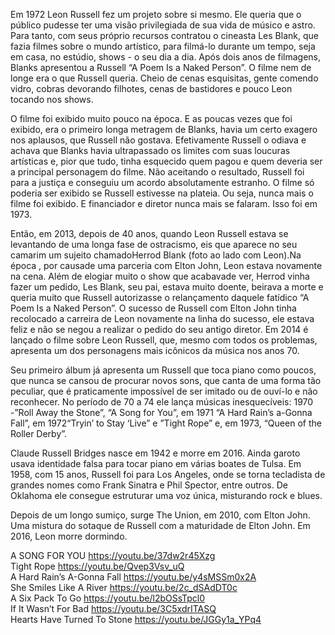Em 1972 Leon Russell fez um projeto sobre si mesmo. Ele queria que o público pudesse ter uma visão privilegiada de sua vida de músico e astro. Para tanto, com seus próprio recursos contratou o cineasta Les Blank, que fazia  filmes sobre o mundo artístico,  para filmá-lo durante um tempo, seja em casa, no estúdio, shows - o seu dia a dia. Após dois anos de filmagens, Blanks apresentou a Russell “A Poem Is a Naked Person”. O filme nem  de longe era o que Russell queria. Cheio de cenas esquisitas, gente comendo vidro, cobras  devorando filhotes, cenas de bastidores e  pouco Leon tocando nos shows. 

O filme foi exibido muito pouco na época. E as poucas vezes que foi exibido, era o primeiro  longa metragem de Blanks, havia um certo  exagero nos aplausos, que Russell não gostava.  Efetivamente Russell o odiava e achava que Blanks havia ultrapassado os limites com suas loucuras artísticas e, pior que tudo, tinha esquecido quem pagou e quem deveria ser a principal personagem do filme. Não aceitando o resultado, Russell foi para a justiça e conseguiu um acordo absolutamente estranho. O filme só poderia ser exibido se Russell estivesse na plateia. Ou seja, nunca mais o filme foi exibido. E financiador e diretor nunca mais se falaram. Isso foi em 1973. 

Então, em 2013, depois de 40 anos, quando Leon Russell estava se levantando de uma longa fase de ostracismo, eis que aparece no seu camarim um sujeito chamadoHerrod Blank (foto ao lado com Leon).Na época , por causade uma parceria com Elton John, Leon estava novamente na cena.  Além de elogiar muito  o show que acabavade ver, Herrod vinha fazer um pedido, Les Blank, seu pai, estava muito doente, beirava a morte e queria muito que Russell  autorizasse o relançamento daquele fatídico “A Poem Is a Naked Person”.  O sucesso de Russell com Elton John tinha recolocado  a carreira de Leon novamente na linha do sucesso, ele estava feliz e não se negou a realizar o pedido do  seu antigo diretor. Em 2014 é lançado o filme sobre  Leon Russell, que, mesmo com todos os problemas, apresenta um dos personagens mais icônicos da música nos anos 70. 

Seu primeiro álbum já apresenta  um Russell que  toca piano como poucos, que nunca se cansou de procurar novos sons, que canta de uma forma  tão peculiar, que é praticamente impossível de ser imitado ou de ouví-lo e não reconhecer. No período de 70 a 74 ele lança músicas inesquecíveis: 1970 -”Roll Away the Stone”, “A Song for You”,  em 1971 “A Hard Rain’s a-Gonna Fall”, em 1972“Tryin’ to Stay ‘Live” e ”Tight Rope” e, em 1973, “Queen of the Roller Derby”. 

Claude Russell Bridges nasce em 1942 e morre em 2016. Ainda garoto usava  identidade falsa para tocar piano em várias boates de Tulsa. Em 1958, com  15 anos, Russell foi para Los Angeles, onde se torna  tecladista de grandes nomes como Frank Sinatra e Phil Spector, entre outros. De Oklahoma ele consegue estruturar uma  voz única, misturando rock e blues. 

Depois de um longo sumiço, surge The Union, em 2010, com Elton John. Uma mistura do sotaque de 
Russell com a maturidade de Elton John. Em 2016, Leon morre dormindo. 

A SONG FOR YOU  https://youtu.be/37dw2r45Xzg  
Tight Rope  https://youtu.be/Qvep3Vsv_uQ  
A Hard Rain’s A-Gonna Fall  https://youtu.be/y4sMSSm0x2A  
She Smiles Like A River  https://youtu.be/2c_dSAdDT0c  
A Six Pack To Go  https://youtu.be/l2bOSsTpcl0  
If It Wasn’t For Bad  https://youtu.be/3C5xdrITASQ  
Hearts Have Turned To Stone  https://youtu.be/JGGy1a_YPq4  



